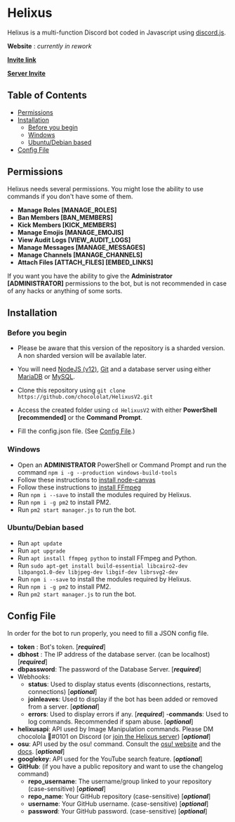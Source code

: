 # Helixus

Helixus is a multi-function Discord bot coded in Javascript using [discord.js](https://discord.js.org).

**Website** : _currently in rework_

[**Invite link**](https://is.gd/Helixus)

[**Server Invite**](https://is.gd/HelixusServer)
## Table of Contents

- [Permissions](#permissions)
- [Installation](#installation)
    - [Before you begin](#before-you-begin)
    - [Windows](#windows)
    - [Ubuntu/Debian based](#ubuntudebian-based)
- [Config File](#config-file)

## Permissions

Helixus needs several permissions. You might lose the ability to use commands if you don't have some of them.

- **Manage Roles [MANAGE_ROLES]**
- **Ban Members [BAN_MEMBERS]**
- **Kick Members [KICK_MEMBERS]**
- **Manage Emojis [MANAGE_EMOJIS]**
- **View Audit Logs [VIEW_AUDIT_LOGS]**
- **Manage Messages [MANAGE_MESSAGES]**
- **Manage Channels [MANAGE_CHANNELS]**
- **Attach Files [ATTACH_FILES] [EMBED_LINKS]**

If you want you have the ability to give the **Administrator [ADMINISTRATOR]** permissions to the bot, but is not recommended in case of any hacks or anything of some sorts.

## Installation
### Before you begin

- Please be aware that this version of the repository is a sharded version. A non sharded version will be available later.

- You will need [NodeJS (v12)](https://nodejs.org), [Git](https://git-scm.com/) and a database server using either [MariaDB](https://mariadb.org/) or [MySQL](https://www.mysql.com/).
- Clone this repository using `git clone https://github.com/chocololat/HelixusV2.git`
- Access the created folder using `cd HelixusV2` with either **PowerShell [recommended]** or the **Command Prompt**.
- Fill the config.json file. (See [Config File](#config-file).) 

### Windows

- Open an **ADMINISTRATOR** PowerShell or Command Prompt and run the command `npm i -g --production windows-build-tools`
- Follow these instructions to [install node-canvas](https://github.com/Automattic/node-canvas/wiki/Installation:-Windows)
- Follow these instructions to [install FFmpeg](https://www.wikihow.com/Install-FFmpeg-on-Windows)
- Run `npm i --save` to install the modules required by Helixus.
- Run `npm i -g pm2` to install PM2.
- Run `pm2 start manager.js` to run the bot.

### Ubuntu/Debian based

- Run `apt update`
- Run `apt upgrade`
- Run `apt install ffmpeg python` to install FFmpeg and Python.
- Run `sudo apt-get install build-essential libcairo2-dev libpango1.0-dev libjpeg-dev libgif-dev librsvg2-dev`
- Run `npm i --save` to install the modules required by Helixus.
- Run `npm i -g pm2` to install PM2.
- Run `pm2 start manager.js` to run the bot.

## Config File

In order for the bot to run properly, you need to fill a JSON config file.

- **token** : Bot's token. [_**required**_]
- **dbhost** : The IP address of the database server. (can be localhost) [_**required**_]
- **dbpassword**: The password of the Database Server. [_**required**_]
- Webhooks:
    - **status**: Used to display status events (disconnections, restarts, connections) [_**optional**_]
    - **joinleaves**: Used to display if the bot has been added or removed from a server. [_**optional**_]
    - **errors**: Used to display errors if any. [_**required**_]
    -**commands**: Used to log commands. Recommended if spam abuse. [_**optional**_]
- **helixusapi**: API used by Image Manipulation commands. Please DM chocolola 💞#0101 on Discord (or [join the Helixus server]()) [_**optional**_]
- **osu**: API used by the osu! command. Consult the [osu! website](https://osu.ppy.sh/p/api) and the [docs](https://github.com/ppy/osu-api/wiki). [_**optional**_]
- **googlekey**: API used for the YouTube search feature. [_**optional**_]
- **GitHub**: (if you have a public repository and want to use the changelog command)
    - **repo_username**: The username/group linked to your repository (case-sensitive) [_**optional**_]
    - **repo_name**: Your GitHub repository (case-sensitive) [_**optional**_]
    - **username**: Your GitHub username. (case-sensitive) [_**optional**_]
    - **password**: Your GitHub password. (case-sensitive) [_**optional**_]